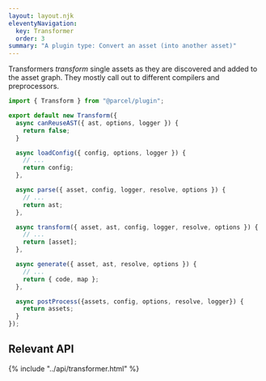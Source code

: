 ```yaml
---
layout: layout.njk
eleventyNavigation:
  key: Transformer
  order: 3
summary: "A plugin type: Convert an asset (into another asset)"
---
```


Transformers _transform_ single assets as they are discovered and added to the
asset graph. They mostly call out to different compilers and preprocessors.

```js
import { Transform } from "@parcel/plugin";

export default new Transform({
  async canReuseAST({ ast, options, logger }) {
    return false;
  }

  async loadConfig({ config, options, logger }) {
    // ...
    return config;
  },

  async parse({ asset, config, logger, resolve, options }) {
    // ...
    return ast;
  },

  async transform({ asset, ast, config, logger, resolve, options }) {
    // ...
    return [asset];
  },

  async generate({ asset, ast, resolve, options }) {
    // ...
    return { code, map };
  },

  async postProcess({assets, config, options, resolve, logger}) {
    return assets;
  }
});
```

## Relevant API

{% include "../api/transformer.html" %}
